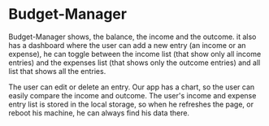 # Budget-Manager
Budget-Manager shows, the balance, the income and the outcome. it also has a dashboard where the user can add a new entry (an income or an expense), he can toggle between the income list (that show only all income entries) and the expenses list (that shows only the outcome entries) and all list that shows all the entries.  

The user can edit or delete an entry. Our app has a chart, so the user can easily compare the income and outcome. The user's income and expense entry list is stored in the local storage, so when he refreshes the page, or reboot his machine, he can always find his data there.
